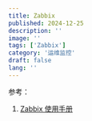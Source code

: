 ```yaml
---
title: Zabbix
published: 2024-12-25
description: ''
image: ''
tags: ['Zabbix']
category: '运维监控'
draft: false 
lang: ''
---
```








参考：

1. [Zabbix 使用手册](https://www.zabbix.com/documentation/current/zh/manual)
